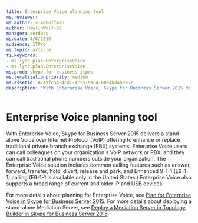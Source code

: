 ```yaml
---
title: Enterprise Voice planning tool
ms.reviewer: 
ms.author: v-mahoffman
author: HowlinWolf-92
manager: serdars
ms.date: 4/6/2016
audience: ITPro
ms.topic: article
f1.keywords:
- ms.lync.plan.EnterpriseVoice
- ms.lync.plan.EnterpriseVoice
ms.prod: skype-for-business-itpro
ms.localizationpriority: medium
ms.assetid: 8749fc54-4cd1-4c25-9a64-60e4bdab9767
description: "With Enterprise Voice, Skype for Business Server 2015 delivers a stand-alone Voice over Internet Protocol (VoIP) offering to enhance or replace traditional PBX systems. Users can call colleagues on your organization's VoIP network or PBX, and they can call phone numbers outside your organization. The Enterprise Voice solution includes common calling features such as answer, forward, transfer, hold, divert, release and park, and Enhanced 9-1-1 (E9-1-1) calling (E9-1-1 is available only in the United States.) Enterprise Voice also supports a broad range of current and older IP and USB devices."
---
```


# Enterprise Voice planning tool
 
With Enterprise Voice, Skype for Business Server 2015 delivers a stand-alone Voice over Internet Protocol (VoIP) offering to enhance or replace traditional private branch exchange (PBX) systems. Enterprise Voice users can call colleagues on your organization's VoIP network or PBX, and they can call traditional phone numbers outside your organization. The Enterprise Voice solution includes common calling features such as answer, forward, transfer, hold, divert, release and park, and Enhanced 9-1-1 (E9-1-1) calling (E9-1-1 is available only in the United States.) Enterprise Voice also supports a broad range of current and older IP and USB devices.
  
For more details about planning for Enterprise Voice, see [Plan for Enterprise Voice in Skype for Business Server 2015](../../plan-your-deployment/enterprise-voice-solution/enterprise-voice.md). For more details about deploying a stand-alone Mediation Server, see [Deploy a Mediation Server in Topology Builder in Skype for Business Server 2015](../../deploy/deploy-enterprise-voice/deploy-a-mediation-server.md).
  

